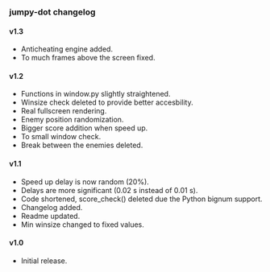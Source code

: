 ### jumpy-dot changelog

#### v1.3
- Anticheating engine added.
- To much frames above the screen fixed.

#### v1.2
- Functions in window.py slightly straightened.
- Winsize check deleted to provide better accesbility.
- Real fullscreen rendering.
- Enemy position randomization.
- Bigger score addition when speed up.
- To small window check.
- Break between the enemies deleted.

#### v1.1
- Speed up delay is now random (20%).
- Delays are more significant (0.02 s instead of 0.01 s).
- Code shortened, score_check() deleted due the Python bignum support.
- Changelog added.
- Readme updated.
- Min winsize changed to fixed values.

#### v1.0
- Initial release.

